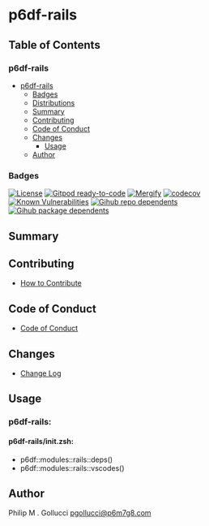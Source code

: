 # p6df-rails

## Table of Contents


### p6df-rails
- [p6df-rails](#p6df-rails)
  - [Badges](#badges)
  - [Distributions](#distributions)
  - [Summary](#summary)
  - [Contributing](#contributing)
  - [Code of Conduct](#code-of-conduct)
  - [Changes](#changes)
    - [Usage](#usage)
  - [Author](#author)

### Badges

[![License](https://img.shields.io/badge/License-Apache%202.0-yellowgreen.svg)](https://opensource.org/licenses/Apache-2.0)
[![Gitpod ready-to-code](https://img.shields.io/badge/Gitpod-ready--to--code-blue?logo=gitpod)](https://gitpod.io/#https://github.com/p6m7g8/p6df-rails)
[![Mergify](https://img.shields.io/endpoint.svg?url=https://gh.mergify.io/badges/p6m7g8/p6df-rails/&style=flat)](https://mergify.io)
[![codecov](https://codecov.io/gh/p6m7g8/p6df-rails/branch/master/graph/badge.svg?token=14Yj1fZbew)](https://codecov.io/gh/p6m7g8/p6df-rails)
[![Known Vulnerabilities](https://snyk.io/test/github/p6m7g8/p6df-rails/badge.svg?targetFile=package.json)](https://snyk.io/test/github/p6m7g8/p6df-rails?targetFile=package.json)
[![Gihub repo dependents](https://badgen.net/github/dependents-repo/p6m7g8/p6df-rails)](https://github.com/p6m7g8/p6df-rails/network/dependents?dependent_type=REPOSITORY)
[![Gihub package dependents](https://badgen.net/github/dependents-pkg/p6m7g8/p6df-rails)](https://github.com/p6m7g8/p6df-rails/network/dependents?dependent_type=PACKAGE)

## Summary

## Contributing

- [How to Contribute](CONTRIBUTING.md)

## Code of Conduct

- [Code of Conduct](https://github.com/p6m7g8/.github/blob/master/CODE_OF_CONDUCT.md)

## Changes

- [Change Log](CHANGELOG.md)

## Usage

### p6df-rails:

#### p6df-rails/init.zsh:

- p6df::modules::rails::deps()
- p6df::modules::rails::vscodes()



## Author

Philip M . Gollucci <pgollucci@p6m7g8.com>
